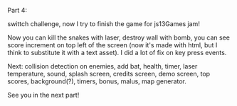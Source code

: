 Part 4:

swittch challenge, now I try to finish the game for js13Games jam!

Now you can kill the snakes with laser, destroy wall with bomb, you can see score increment on top left of the screen (now it's made with html, but I think to substitute it with a text asset). 
I did a lot of fix on key press events.

Next: collision detection on enemies, add bat, health, timer, laser temperature, sound, splash screen, credits screen, demo screen, top scores, background(?), timers, bonus, malus, map generator.

See you in the next part!



